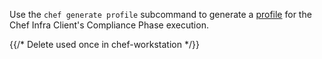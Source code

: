 Use the `chef generate profile` subcommand to generate a [profile](/inspec/profiles/) for the Chef Infra Client's Compliance Phase execution.

{{/* Delete used once in chef-workstation */}}